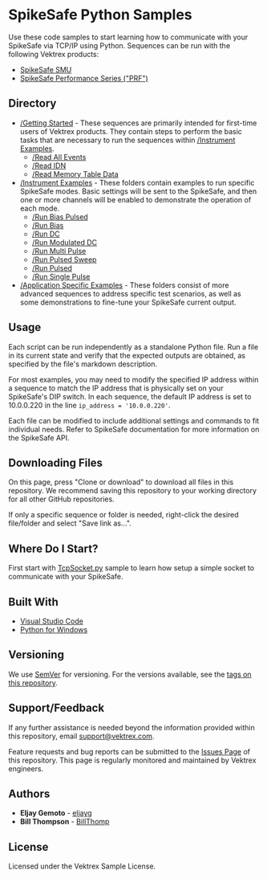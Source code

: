 # SpikeSafe Python Samples

Use these code samples to start learning how to communicate with your SpikeSafe via TCP/IP using Python. Sequences can be run with the following Vektrex products:
 - [SpikeSafe SMU](https://www.vektrex.com/products/spikesafe-source-measure-unit/)
 - [SpikeSafe Performance Series ("PRF")](https://www.vektrex.com/products/spikesafe-performance-series-precision-pulsed-current-sources/)

## Directory

- [/Getting Started](/Getting%20Started) - These sequences are primarily intended for first-time users of Vektrex products. They contain steps to perform the basic tasks that are necessary to run the sequences within [/Instrument Examples](/Instrument%20Examples).
  - [/Read All Events](/Getting%20Started/Read%20All%20Events)
  - [/Read IDN](/Getting%20Started/Read%20IDN)
  - [/Read Memory Table Data](/Getting%20Started/Read%20Memory%20Table%20Data)
- [/Instrument Examples](/Instrument%20Examples) - These folders contain examples to run specific SpikeSafe modes. Basic settings will be sent to the SpikeSafe, and then one or more channels will be enabled to demonstrate the operation of each mode.
  - [/Run Bias Pulsed](/Instrument%20Examples/Run%20Bias%20Pulsed)
  - [/Run Bias](/Instrument%20Examples/Run%20Bias)
  - [/Run DC](/Instrument%20Examples/Run%20DC)
  - [/Run Modulated DC](/Instrument%20Examples/Run%20Modulated%20DC)
  - [/Run Multi Pulse](/Instrument%20Examples/Run%20Multi%20Pulse)
  - [/Run Pulsed Sweep](/Instrument%20Examples/Run%20Pulsed%20Sweep)
  - [/Run Pulsed](/Instrument%20Examples/Run%20Pulsed)
  - [/Run Single Pulse](/Instrument%20Examples/Run%20Single%20Pulse)
- [/Application Specific Examples](/Application-Specific%20Examples) - These folders consist of more advanced sequences to address specific test scenarios, as well as some demonstrations to fine-tune your SpikeSafe current output.

## Usage

Each script can be run independently as a standalone Python file. Run a file  in its current state and verify that the expected outputs are obtained, as specified by the file's markdown description.

For most examples, you may need to modify the specified IP address within a sequence to match the IP address that is physically set on your SpikeSafe's DIP switch. In each sequence, the default IP address is set to 10.0.0.220 in the line `ip_address = '10.0.0.220'`.

Each file can be modified to include additional settings and commands to fit individual needs. Refer to SpikeSafe documentation for more information on the SpikeSafe API.

## Downloading Files

On this page, press "Clone or download" to download all files in this repository. We recommend saving this repository to your working directory for all other GitHub repositories.

If only a specific sequence or folder is needed, right-click the desired file/folder and select "Save link as...".

## Where Do I Start?

First start with [TcpSocket.py](https://github.com/VektrexElectronicSystems/SpikeSafePythonSamples/tree/development/Getting%20Started/TCP%20Socket%20Sample) sample to learn how setup a simple socket to communicate with your SpikeSafe.

## Built With

* [Visual Studio Code](https://code.visualstudio.com/)
* [Python for Windows](https://www.python.org/downloads/windows/)

## Versioning

We use [SemVer](http://semver.org/) for versioning. For the versions available, see the [tags on this repository](https://github.com/your/project/tags). 

## Support/Feedback

If any further assistance is needed beyond the information provided within this repository, email support@vektrex.com.

Feature requests and bug reports can be submitted to the [Issues Page](/issues) of this repository. This page is regularly monitored and maintained by Vektrex engineers.


## Authors

* **Eljay Gemoto** - [eljayg](https://github.com/eljayg)
* **Bill Thompson** - [BillThomp](https://github.com/BillThomp)

## License

Licensed under the Vektrex Sample License.
